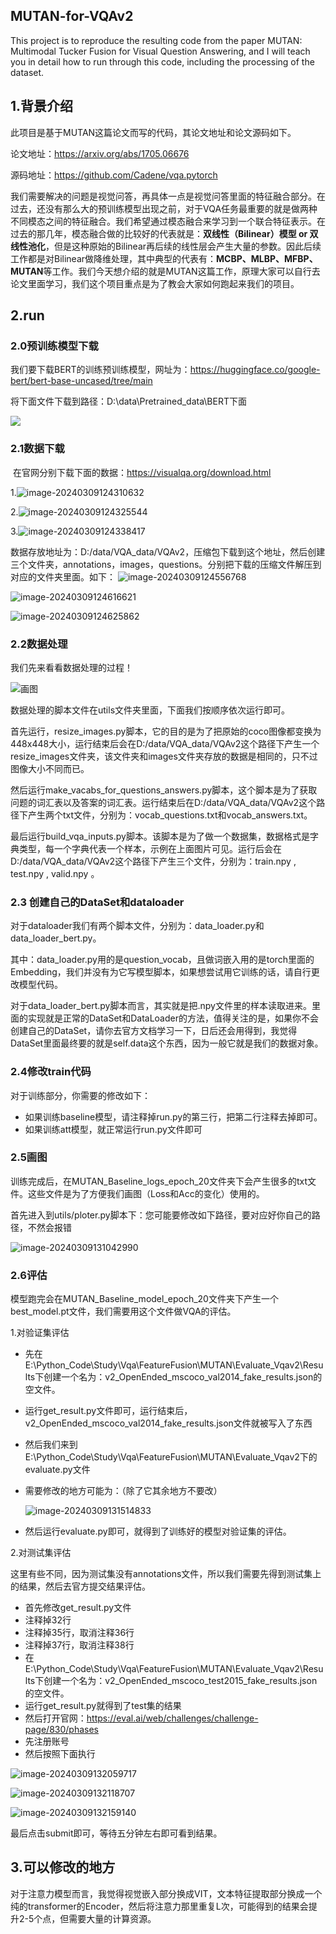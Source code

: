 ## MUTAN-for-VQAv2

This project is to reproduce the resulting code from the paper MUTAN: Multimodal Tucker Fusion for Visual Question Answering, and I will teach you in detail how to run through this code, including the processing of the dataset.
## 1.背景介绍

此项目是基于MUTAN这篇论文而写的代码，其论文地址和论文源码如下。

论文地址：https://arxiv.org/abs/1705.06676

源码地址：https://github.com/Cadene/vqa.pytorch

我们需要解决的问题是视觉问答，再具体一点是视觉问答里面的特征融合部分。在过去，还没有那么大的预训练模型出现之前，对于VQA任务最重要的就是做两种不同模态之间的特征融合。我们希望通过模态融合来学习到一个联合特征表示。在过去的那几年，模态融合做的比较好的代表就是：**双线性（Bilinear）模型 or 双线性池化**，但是这种原始的Bilinear再后续的线性层会产生大量的参数。因此后续工作都是对Bilinear做降维处理，其中典型的代表有：**MCBP、MLBP、MFBP、MUTAN**等工作。我们今天想介绍的就是MUTAN这篇工作，原理大家可以自行去论文里面学习，我们这个项目重点是为了教会大家如何跑起来我们的项目。



## 2.run

### 2.0预训练模型下载

我们要下载BERT的训练预训练模型，网址为：https://huggingface.co/google-bert/bert-base-uncased/tree/main

将下面文件下载到路径：D:\data\Pretrained_data\BERT下面

![](D:\Original_Document\桌面\image-20240309132357331.png)



### 2.1数据下载

​		在官网分别下载下面的数据：https://visualqa.org/download.html

1.![image-20240309124310632](C:\Users\Administrator\AppData\Roaming\Typora\typora-user-images\image-20240309124310632.png)

2.![image-20240309124325544](C:\Users\Administrator\AppData\Roaming\Typora\typora-user-images\image-20240309124325544.png)

3.![image-20240309124338417](C:\Users\Administrator\AppData\Roaming\Typora\typora-user-images\image-20240309124338417.png)

数据存放地址为：D:/data/VQA_data/VQAv2，压缩包下载到这个地址，然后创建三个文件夹，annotations，images，questions。分别把下载的压缩文件解压到对应的文件夹里面。如下：
![image-20240309124556768](C:\Users\Administrator\AppData\Roaming\Typora\typora-user-images\image-20240309124556768.png)

![image-20240309124616621](C:\Users\Administrator\AppData\Roaming\Typora\typora-user-images\image-20240309124616621.png)

![image-20240309124625862](C:\Users\Administrator\AppData\Roaming\Typora\typora-user-images\image-20240309124625862.png)



### 2.2数据处理

我们先来看看数据处理的过程！

![画图](D:\Original_Document\桌面\画图.png)

数据处理的脚本文件在utils文件夹里面，下面我们按顺序依次运行即可。

首先运行，resize_images.py脚本，它的目的是为了把原始的coco图像都变换为448x448大小，运行结束后会在D:/data/VQA_data/VQAv2这个路径下产生一个resize_images文件夹，该文件夹和images文件夹存放的数据是相同的，只不过图像大小不同而已。

然后运行make_vacabs_for_questions_answers.py脚本，这个脚本是为了获取问题的词汇表以及答案的词汇表。运行结束后在D:/data/VQA_data/VQAv2这个路径下产生两个txt文件，分别为：vocab_questions.txt和vocab_answers.txt。

最后运行build_vqa_inputs.py脚本。该脚本是为了做一个数据集，数据格式是字典类型，每一个字典代表一个样本，示例在上面图片可见。运行后会在D:/data/VQA_data/VQAv2这个路径下产生三个文件，分别为：train.npy , test.npy , valid.npy 。

### 2.3 创建自己的DataSet和dataloader

对于dataloader我们有两个脚本文件，分别为：data_loader.py和data_loader_bert.py。

其中：data_loader.py用的是question_vocab，且做词嵌入用的是torch里面的Embedding，我们并没有为它写模型脚本，如果想尝试用它训练的话，请自行更改模型代码。

对于data_loader_bert.py脚本而言，其实就是把.npy文件里的样本读取进来。里面的实现就是正常的DataSet和DataLoader的方法，值得关注的是，如果你不会创建自己的DataSet，请你去官方文档学习一下，日后还会用得到，我觉得DataSet里面最终要的就是self.data这个东西，因为一般它就是我们的数据对象。

### 2.4修改train代码

对于训练部分，你需要的修改如下：

- 如果训练baseline模型，请注释掉run.py的第三行，把第二行注释去掉即可。
- 如果训练att模型，就正常运行run.py文件即可

### 2.5画图

训练完成后，在MUTAN_Baseline_logs_epoch_20文件夹下会产生很多的txt文件。这些文件是为了方便我们画图（Loss和Acc的变化）使用的。

首先进入到utils/ploter.py脚本下：您可能要修改如下路径，要对应好你自己的路径，不然会报错

![image-20240309131042990](C:\Users\Administrator\AppData\Roaming\Typora\typora-user-images\image-20240309131042990.png)



### 2.6评估

模型跑完会在MUTAN_Baseline_model_epoch_20文件夹下产生一个best_model.pt文件，我们需要用这个文件做VQA的评估。

1.对验证集评估

- 先在E:\Python_Code\Study\Vqa\FeatureFusion\MUTAN\Evaluate_Vqav2\Results下创建一个名为：v2_OpenEnded_mscoco_val2014_fake_results.json的空文件。

- 运行get_result.py文件即可，运行结束后，v2_OpenEnded_mscoco_val2014_fake_results.json文件就被写入了东西

- 然后我们来到E:\Python_Code\Study\Vqa\FeatureFusion\MUTAN\Evaluate_Vqav2下的evaluate.py文件

- 需要修改的地方可能为：（除了它其余地方不要改）

  ![image-20240309131514833](D:\Original_Document\桌面\image-20240309131514833.png)

- 然后运行evaluate.py即可，就得到了训练好的模型对验证集的评估。

2.对测试集评估

这里有些不同，因为测试集没有annotations文件，所以我们需要先得到测试集上的结果，然后去官方提交结果评估。

- 首先修改get_result.py文件
- 注释掉32行
- 注释掉35行，取消注释36行
- 注释掉37行，取消注释38行
- 在E:\Python_Code\Study\Vqa\FeatureFusion\MUTAN\Evaluate_Vqav2\Results下创建一个名为：v2_OpenEnded_mscoco_test2015_fake_results.json的空文件。
- 运行get_result.py就得到了test集的结果
- 然后打开官网：https://eval.ai/web/challenges/challenge-page/830/phases
- 先注册账号
- 然后按照下面执行

![image-20240309132059717](C:\Users\Administrator\AppData\Roaming\Typora\typora-user-images\image-20240309132059717.png)

![image-20240309132118707](C:\Users\Administrator\AppData\Roaming\Typora\typora-user-images\image-20240309132118707.png)

![image-20240309132159140](C:\Users\Administrator\AppData\Roaming\Typora\typora-user-images\image-20240309132159140.png)

最后点击submit即可，等待五分钟左右即可看到结果。

### 

## 3.可以修改的地方

​				对于注意力模型而言，我觉得视觉嵌入部分换成VIT，文本特征提取部分换成一个纯的transformer的Encoder，然后将注意力那里重复L次，可能得到的结果会提升2-5个点，但需要大量的计算资源。